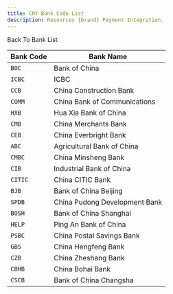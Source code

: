 ```yaml
---
title: CNY Bank Code List
description: Resources {brand} Payment Integration. 
---
```


<x-button href="/docs/banks">Back To Bank List</x-button>

| Bank Code | Bank Name                     |
| --------- | ----------------------------- |
| `BOC`     | Bank of China                 |
| `ICBC`    | ICBC                          |
| `CCB`     | China Construction Bank       |
| `COMM`    | China Bank of Communications  |
| `HXB`     | Hua Xia Bank of China         |
| `CMB`     | China Merchants Bank          |
| `CEB`     | China Everbright Bank         |
| `ABC`     | Agricultural Bank of China    |
| `CMBC`    | China Minsheng Bank           |
| `CIB`     | Industrial Bank of China      |
| `CITIC`   | China CITIC Bank              |
| `BJB`     | Bank of China Beijing         |
| `SPDB`    | China Pudong Development Bank |
| `BOSH`    | Bank of China Shanghai        |
| `HELP`    | Ping An Bank of China         |
| `PSBC`    | China Postal Savings Bank     |
| `GBS`     | China Hengfeng Bank           |
| `CZB`     | China Zheshang Bank           |
| `CBHB`    | China Bohai Bank              |
| `CSCB`    | Bank of China Changsha        |
